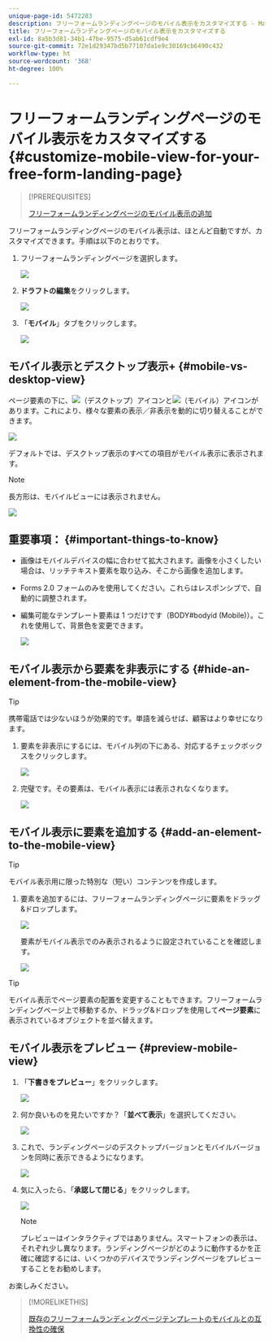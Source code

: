 ```yaml
---
unique-page-id: 5472283
description: フリーフォームランディングページのモバイル表示をカスタマイズする - Marketo ドキュメント - 製品ドキュメント
title: フリーフォームランディングページのモバイル表示をカスタマイズする
exl-id: 8a5b3d81-34b1-47be-9575-d5ab61cdf9e4
source-git-commit: 72e1d29347bd5b77107da1e9c30169cb6490c432
workflow-type: ht
source-wordcount: '368'
ht-degree: 100%

---
```


# フリーフォームランディングページのモバイル表示をカスタマイズする {#customize-mobile-view-for-your-free-form-landing-page}

>[!PREREQUISITES]
>
>[フリーフォームランディングページのモバイル表示の追加](/help/marketo/product-docs/demand-generation/landing-pages/free-form-landing-pages/add-a-mobile-view-for-your-free-form-landing-page.md)

フリーフォームランディングページのモバイル表示は、ほとんど自動ですが、カスタマイズできます。手順は以下のとおりです。

1. フリーフォームランディングページを選択します。

   ![](assets/selectlandingapge.jpg)

1. **ドラフトの編集**&#x200B;をクリックします。

   ![](assets/image2015-1-22-18-3a33-3a12.png)

1. 「**モバイル**」タブをクリックします。

   ![](assets/image2015-1-22-18-3a31-3a40.png)

## モバイル表示とデスクトップ表示+ {#mobile-vs-desktop-view}

ページ要素の下に、![](assets/image2015-1-22-18-3a39-3a53.png)（デスクトップ）アイコンと![](assets/image2015-1-22-18-3a40-3a31.png)（モバイル）アイコンがあります。これにより、様々な要素の表示／非表示を動的に切り替えることができます。

![](assets/image2015-5-21-15-3a9-3a34.png)

デフォルトでは、デスクトップ表示のすべての項目がモバイル表示に表示されます。

>[!NOTE]
>
>長方形は、モバイルビューには表示されません。

![](assets/image2015-5-21-15-3a12-3a2.png)

## 重要事項： {#important-things-to-know}

* 画像はモバイルデバイスの幅に合わせて拡大されます。画像を小さくしたい場合は、リッチテキスト要素を取り込み、そこから画像を追加します。
* Forms 2.0 フォームのみを使用してください。これらはレスポンシブで、自動的に調整されます。
* 編集可能なテンプレート要素は 1 つだけです（BODY#bodyid (Mobile)）。これを使用して、背景色を変更できます。

   ![](assets/image2015-5-21-15-3a15-3a47.png)

## モバイル表示から要素を非表示にする {#hide-an-element-from-the-mobile-view}

>[!TIP]
>
>携帯電話では少ないほうが効果的です。単語を減らせば、顧客はより幸せになります。

1. 要素を非表示にするには、モバイル列の下にある、対応するチェックボックスをクリックします。

   ![](assets/image2015-5-21-15-3a28-3a17.png)

1. 完璧です。その要素は、モバイル表示には表示されなくなります。

   ![](assets/image2015-5-21-15-3a30-3a17.png)

## モバイル表示に要素を追加する {#add-an-element-to-the-mobile-view}

>[!TIP]
>
>モバイル表示用に限った特別な（短い）コンテンツを作成します。

1. 要素を追加するには、フリーフォームランディングページに要素をドラッグ&amp;ドロップします。

   ![](assets/image2015-5-21-15-3a32-3a22.png)

   要素がモバイル表示でのみ表示されるように設定されていることを確認します。

   ![](assets/image2015-5-21-15-3a35-3a29.png)

>[!TIP]
>
>モバイル表示でページ要素の配置を変更することもできます。フリーフォームランディングページ上で移動するか、ドラッグ&amp;ドロップを使用して&#x200B;**ページ要素**&#x200B;に表示されているオブジェクトを並べ替えます。

## モバイル表示をプレビュー {#preview-mobile-view}

1. 「**下書きをプレビュー**」をクリックします。

   ![](assets/image2015-5-21-15-3a36-3a35.png)

1. 何か良いものを見たいですか？「**並べて表示**」を選択してください。

   ![](assets/image2015-1-22-20-3a2-3a15.png)

1. これで、ランディングページのデスクトップバージョンとモバイルバージョンを同時に表示できるようになります。

   ![](assets/image2015-1-22-20-3a3-3a22.png)

1. 気に入ったら、「**承認して閉じる**」をクリックします。

   ![](assets/image2015-1-22-20-3a5-3a36.png)

   >[!NOTE]
   >
   >プレビューはインタラクティブではありません。スマートフォンの表示は、それぞれ少し異なります。ランディングページがどのように動作するかを正確に確認するには、いくつかのデバイスでランディングページをプレビューすることをお勧めします。

お楽しみください。

>[!MORELIKETHIS]
>
>[既存のフリーフォームランディングページテンプレートのモバイルとの互換性の確保](/help/marketo/product-docs/demand-generation/landing-pages/landing-page-templates/make-an-existing-free-form-landing-page-template-mobile-compatible.md)

